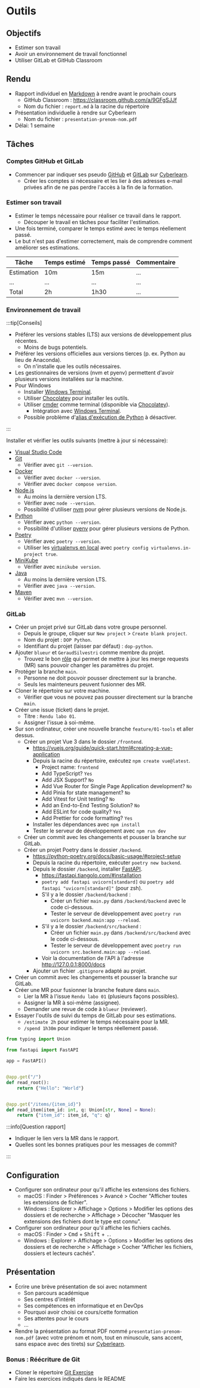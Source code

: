 # Outils

## Objectifs

- Estimer son travail
- Avoir un environnement de travail fonctionnel
- Utiliser GitLab et GitHub Classroom

## Rendu

- Rapport individuel en [Markdown](https://fr.wikipedia.org/wiki/Markdown) à rendre avant le prochain cours
  - GitHub Classroom : https://classroom.github.com/a/9GFgSJJf
  - Nom du fichier : `report.md` à la racine du répertoire
- Présentation individuelle à rendre sur Cyberlearn
  - Nom du fichier : `presentation-prenom-nom.pdf`
- Délai: 1 semaine

## Tâches

### Comptes GitHub et GitLab

- Commencer par indiquer ses pseudo [GitHub](https://github.com/) et [GitLab](https://gitlab.com/) sur [Cyberlearn](https://cyberlearn.hes-so.ch/mod/questionnaire/view.php?id=2421655).
  - Créer les comptes si nécessaire et les lier à des adresses e-mail privées afin de ne pas perdre l'accès à la fin de la formation.

### Estimer son travail

- Estimer le temps nécessaire pour réaliser ce travail dans le rapport.
  - Découper le travail en tâches pour faciliter l'estimation.
- Une fois terminé, comparer le temps estimé avec le temps réellement passé.
- Le but n'est pas d'estimer correctement, mais de comprendre comment améliorer ses estimations.

| Tâche      | Temps estimé | Temps passé | Commentaire |
| ---------- | ------------ | ----------- | ----------- |
| Estimation | 10m          | 15m         | ...         |
| ...        | ...          | ...         | ...         |
| Total      | 2h           | 1h30        | ...         |

### Environnement de travail

:::tip[Conseils]

- Préférer les versions stables (LTS) aux versions de développement plus récentes.
  - Moins de bugs potentiels.
- Préférer les versions officielles aux versions tierces (p. ex. Python au lieu de Anaconda).
  - On n'installe que les outils nécessaires.
- Les gestionnaires de versions (nvm et pyenv) permettent d'avoir plusieurs versions installées sur la machine.
- Pour Windows
  - Installer [Windows Terminal](https://apps.microsoft.com/detail/9n0dx20hk701?hl=fr-ch).
  - Utiliser [Chocolatey](https://chocolatey.org/) pour installer les outils.
  - Utiliser [cmder](https://cmder.app/) comme terminal (disponible via [Chocolatey](https://community.chocolatey.org/packages/Cmder)).
    - Intégration avec [Windows Terminal](https://medium.com/talpor/windows-terminal-cmder-%EF%B8%8F-573e6890d143).
  - Possible problème d'[alias d'exécution de Python](https://www.thewindowsclub.com/manage-app-execution-aliases-on-windows-10) à désactiver.

:::

Installer et vérifier les outils suivants (mettre à jour si nécessaire):

- [Visual Studio Code](https://code.visualstudio.com/)
- [Git](https://git-scm.com/)
  - Vérifier avec `git --version`.
- [Docker](https://www.docker.com/)
  - Vérifier avec `docker --version`.
  - Vérifier avec `docker compose version`.
- [Node.js](https://nodejs.org/)
  - Au moins la dernière version LTS.
  - Vérifier avec `node --version`.
  - Possibilité d'utiliser [nvm](https://github.com/nvm-sh/nvm) pour gérer plusieurs versions de Node.js.
- [Python](https://www.python.org/)
  - Vérifier avec `python --version`.
  - Possibilité d'utiliser [pyenv](https://github.com/pyenv/pyenv) pour gérer plusieurs versions de Python.
- [Poetry](https://python-poetry.org/)
  - Vérifier avec `poetry --version`.
  - Utiliser les [virtualenvs en local](https://python-poetry.org/docs/configuration/#virtualenvsin-project) avec `poetry config virtualenvs.in-project true`.
- [MiniKube](https://minikube.sigs.k8s.io/docs/)
  - Vérifier avec `minikube version`.
- [Java](https://adoptium.net/fr/)
  - Au moins la dernière version LTS.
  - Vérifier avec `java --version`.
- [Maven](https://maven.apache.org/)
  - Vérifier avec `mvn --version`.

### GitLab

- Créer un projet privé sur GitLab dans votre groupe personnel.
  - Depuis le groupe, cliquer sur `New project` > `Create blank project`.
  - Nom du projet : `DOP Python`.
  - Identifiant du projet (laisser par défaut) : `dop-python`.
- Ajouter `blueur` et `GeraudSilvestri` comme membre du projet.
  - Trouvez le bon [rôle](https://docs.gitlab.com/ee/user/permissions.html) qui permet de mettre à jour les merge requests (MR) sans pouvoir changer les paramètres du projet.
- Protéger la branche `main`.
  - Personne ne doit pouvoir pousser directement sur la branche.
  - Seuls les mainteneurs peuvent fusionner des MR.
- Cloner le répertoire sur votre machine.
  - Vérifier que vous ne pouvez pas pousser directement sur la branche `main`.
- Créer une issue (ticket) dans le projet.
  - Titre : `Rendu labo 01`.
  - Assigner l'issue à soi-même.
- Sur son ordinateur, créer une nouvelle branche `feature/01-tools` et aller dessus.
  - Créer un projet Vue 3 dans le dossier `/frontend`.
    - https://vuejs.org/guide/quick-start.html#creating-a-vue-application
    - Depuis la racine du répertoire, exécutez `npm create vue@latest`.
      - Project name: `frontend`
      - Add TypeScript? `Yes`
      - Add JSX Support? `No`
      - Add Vue Router for Single Page Application development? `No`
      - Add Pinia for state management? `No`
      - Add Vitest for Unit testing? `No`
      - Add an End-to-End Testing Solution? `No`
      - Add ESLint for code quality? `Yes`
      - Add Prettier for code formatting? `Yes`
    - Installer les dépendances avec `npm install`
    - Tester le serveur de développement avec `npm run dev`
  - Créer un commit avec les changements et pousser la branche sur GitLab.
  - Créer un projet Poetry dans le dossier `/backend`.
    - https://python-poetry.org/docs/basic-usage/#project-setup
    - Depuis la racine du répertoire, exécuter `poetry new backend`.
    - Depuis le dossier `/backend`, installer [FastAPI](https://fastapi.tiangolo.com/).
      - https://fastapi.tiangolo.com/#installation
      - `poetry add fastapi uvicorn[standard]` ou `poetry add fastapi "uvicorn[standard]"` (pour zsh).
      - S'il y a le dossier `/backend/backend` :
        - Créer un fichier `main.py` dans `/backend/backend` avec le code ci-dessous.
        - Tester le serveur de développement avec `poetry run uvicorn backend.main:app --reload`.
      - S'il y a le dossier `/backend/src/backend` :
        - Créer un fichier `main.py` dans `/backend/src/backend` avec le code ci-dessous.
        - Tester le serveur de développement avec `poetry run uvicorn src.backend.main:app --reload`.
      - Voir la documentation de l'API à l'adresse http://127.0.0.1:8000/docs
    - Ajouter un fichier `.gitignore` adapté au projet.
- Créer un commit avec les changements et pousser la branche sur GitLab.
- Créer une MR pour fusionner la branche feature dans `main`.
  - Lier la MR à l'issue `Rendu labo 01` (plusieurs façons possibles).
  - Assigner la MR à soi-même (assignee).
  - Demander une revue de code à `blueur` (reviewer).
- Essayer l'outils de suivi du temps de GitLab pour ses estimations.
  - `/estimate 2h` pour estimer le temps nécessaire pour la MR.
  - `/spend 1h30m` pour indiquer le temps réellement passé.

```python title="/backend/backend/main.py" showLineNumbers
from typing import Union

from fastapi import FastAPI

app = FastAPI()


@app.get("/")
def read_root():
    return {"Hello": "World"}


@app.get("/items/{item_id}")
def read_item(item_id: int, q: Union[str, None] = None):
    return {"item_id": item_id, "q": q}
```

:::info[Question rapport]

- Indiquer le lien vers la MR dans le rapport.
- Quelles sont les bonnes pratiques pour les messages de commit?

:::

## Configuration

- Configurer son ordinateur pour qu'il affiche les extensions des fichiers.
  - macOS : Finder > Préférences > Avancé > Cocher "Afficher toutes les extensions de fichier".
  - Windows : Explorer > Affichage > Options > Modifier les options des dossiers et de recherche > Affichage > Décocher "Masquer les extensions des fichiers dont le type est connu".
- Configurer son ordinateur pour qu'il affiche les fichiers cachés.
  - macOS : Finder > <kbd>Cmd</kbd> + <kbd>Shift</kbd> + <kbd>.</kbd>.
  - Windows : Explorer > Affichage > Options > Modifier les options des dossiers et de recherche > Affichage > Cocher "Afficher les fichiers, dossiers et lecteurs cachés".

## Présentation

- Écrire une brève présentation de soi avec notamment
  - Son parcours académique
  - Ses centres d'intérêt
  - Ses compétences en informatique et en DevOps
  - Pourquoi avoir choisi ce cours/cette formation
  - Ses attentes pour le cours
  - &hellip;
- Rendre la présentation au format PDF nommé `presentation-prenom-nom.pdf` (avec votre prénom et nom, tout en minuscule, sans accent, sans espace avec des tirets) sur [Cyberlearn](https://cyberlearn.hes-so.ch/mod/assign/view.php?id=2361540).

### Bonus : Réécriture de Git

- Cloner le répertoire [Git Exercise](https://github.com/blueur/git-exercises)
- Faire les exercices indiqués dans le README

